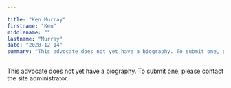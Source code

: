 ```yaml
---

title: "Ken Murray"
firstname: "Ken"
middlename: ""
lastname: "Murray"
date: "2020-12-14"
summary: "This advocate does not yet have a biography. To submit one, please contact the site administrator."
---
```

This advocate does not yet have a biography. To submit one, please contact the site administrator.

